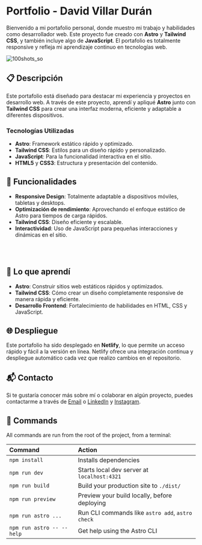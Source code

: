 # Portfolio - David Villar Durán

Bienvenido a mi portafolio personal, donde muestro mi trabajo y habilidades como desarrollador web. Este proyecto fue creado con **Astro** y **Tailwind CSS**, y también incluye algo de **JavaScript**. El portafolio es totalmente responsive y refleja mi aprendizaje continuo en tecnologías web.

![100shots_so](https://raw.githubusercontent.com/davidvillard/porfolio-davidvillard/refs/heads/main/public/projects/svgl.webp)



## 📋 Descripción

Este portafolio está diseñado para destacar mi experiencia y proyectos en desarrollo web. A través de este proyecto, aprendí y apliqué **Astro** junto con **Tailwind CSS** para crear una interfaz moderna, eficiente y adaptable a diferentes dispositivos.



### Tecnologías Utilizadas

- **Astro**: Framework estático rápido y optimizado.
- **Tailwind CSS**: Estilos para un diseño rápido y personalizado.
- **JavaScript**: Para la funcionalidad interactiva en el sitio.
- **HTML5** y **CSS3**: Estructura y presentación del contenido.
  


## 🚀 Funcionalidades

- **Responsive Design**: Totalmente adaptable a dispositivos móviles, tabletas y desktops.
- **Optimización de rendimiento**: Aprovechando el enfoque estático de Astro para tiempos de carga rápidos.
- **Tailwind CSS**: Diseño eficiente y escalable.
- **Interactividad**: Uso de JavaScript para pequeñas interacciones y dinámicas en el sitio.

<br>
<br>

## 🌱 Lo que aprendí

- **Astro**: Construir sitios web estáticos rápidos y optimizados.
- **Tailwind CSS**: Cómo crear un diseño completamente responsive de manera rápida y eficiente.
- **Desarrollo Frontend**: Fortalecimiento de habilidades en HTML, CSS y JavaScript.



## 🌐 Despliegue

Este portafolio ha sido desplegado en **Netlify**, lo que permite un acceso rápido y fácil a la versión en línea. Netlify ofrece una integración continua y despliegue automático cada vez que realizo cambios en el repositorio.



## 📬 Contacto

Si te gustaría conocer más sobre mí o colaborar en algún proyecto, puedes contactarme a través de [Email](mailto:davidvillard6@gmail.com)
 o [LinkedIn](https://www.linkedin.com/in/davidvillard/) y [Instagram](https://www.instagram.com/davidvillardd/).



## 🧞 Commands

All commands are run from the root of the project, from a terminal:

| Command                   | Action                                           |
| :------------------------ | :----------------------------------------------- |
| `npm install`             | Installs dependencies                            |
| `npm run dev`             | Starts local dev server at `localhost:4321`      |
| `npm run build`           | Build your production site to `./dist/`          |
| `npm run preview`         | Preview your build locally, before deploying     |
| `npm run astro ...`       | Run CLI commands like `astro add`, `astro check` |
| `npm run astro -- --help` | Get help using the Astro CLI                     |
